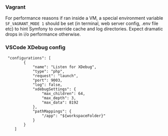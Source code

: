 ### Vagrant
For performance reasons if ran inside a VM, a special environment variable `SF_VAGRANT_MODE 1` should be set (in terminal, web server config, .env file etc) to hint Symfony to override cache and log directories. Expect dramatic drops in i/o performance otherwise.

### VSCode XDebug config
```
 "configurations": [
        {
            "name": "Listen for XDebug",
            "type": "php",
            "request": "launch",
            "port": 9003,
            "log": false,
            "xdebugSettings": {
                "max_children": 64,
                "max_depth": 3,
                "max_data": 8192
            },
            "pathMappings": {
                "/app": "${workspaceFolder}"
            }
        }
    ]
```